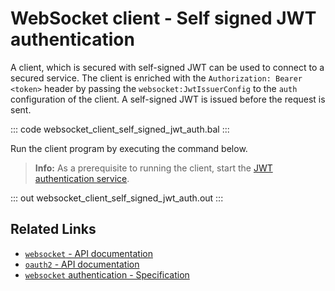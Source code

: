 # WebSocket client - Self signed JWT authentication

A client, which is secured with self-signed JWT can be used to connect to a secured service. The client is enriched with the `Authorization: Bearer <token>` header by passing the `websocket:JwtIssuerConfig` to the `auth` configuration of the client. A self-signed JWT is issued before the request is sent.

::: code websocket_client_self_signed_jwt_auth.bal :::

Run the client program by executing the command below.

>**Info:** As a prerequisite to running the client, start the [JWT authentication service](/learn/by-example/websocket-service-jwt-auth/).

::: out websocket_client_self_signed_jwt_auth.out :::

## Related Links
- [`websocket` - API documentation](https://lib.ballerina.io/ballerina/websocket/latest)
- [`oauth2` - API documentation](https://lib.ballerina.io/ballerina/oauth2/latest/)
- [`websocket` authentication - Specification](/spec/websocket/#52-authentication-and-authorization)
